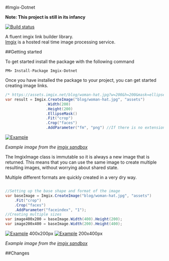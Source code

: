 #Imgix-Dotnet

**Note: This project is still in its infancy**

[![Build status](https://ci.appveyor.com/api/projects/status/3otyegok2cu9h983/branch/master?svg=true)](https://ci.appveyor.com/project/RasmusLauridsen/imgix-dotnet/branch/master)

A fluent imgix link builder library.<br/>
[Imgix](https://www.imgix.com/) is a hosted real time image processing service.

##Getting started

To get started install the package with the following command

```
PM> Install-Package Imgix-Dotnet
```

Once you have installed the package to your project, you can get started creating image links.

``` csharp
/* https://assets.imgix.net/blog/woman-hat.jpg?w=200&h=200&mask=ellipse&fit=crop&crop=faces&fm=png */
var result = Imgix.CreateImage("blog/woman-hat.jpg", "assets")
                  .Width(200)
                  .Height(200)
                  .EllipseMask()
                  .Fit("crop")
                  .Crop("faces")
                  .AddParameter("fm", "png") //If there is no extension method for a transform just add a parameter.
```
[![Example](https://assets.imgix.net/blog/woman-hat.jpg?w=200&h=200&mask=ellipse&fit=crop&crop=faces&fm=png)](https://assets.imgix.net/blog/woman-hat.jpg?w=200&h=200&mask=ellipse&fit=crop&crop=faces&fm=png)

*Example image from the [imgix sandbox](https://sandbox.imgix.com/create)*

The ImgixImage class is immutable so it is always a new image that is returned. 
This means that you can use the same image to create multiple resulting images, without worrying about shared state.

Multiple different formats are quickly created in a very dry way.

``` csharp

//Setting up the base shape and format of the image
var baseImage = Imgix.CreateImage("blog/woman-hat.jpg", "assets")
    .Fit("crop")
    .Crop("faces")
    .AddParameter("faceindex", "1");
//Creating multiple sizes
var image400x200 = baseImage.Width(400).Height(200);
var image200x400 = baseImage.Width(200).Height(400);

```
[![Example](https://assets.imgix.net/blog/woman-hat.jpg?fit=crop&crop=faces&faceindex=1&w=400&h=200)](https://assets.imgix.net/blog/woman-hat.jpg?fit=crop&crop=faces&faceindex=1&w=400&h=200) 400x200px 
[![Example](https://assets.imgix.net/blog/woman-hat.jpg?fit=crop&crop=faces&faceindex=1&w=200&h=400)](https://assets.imgix.net/blog/woman-hat.jpg?fit=crop&crop=faces&faceindex=1&w=200&h=400) 200x400px

*Example image from the [imgix sandbox](https://sandbox.imgix.com/create)*

##Changes
